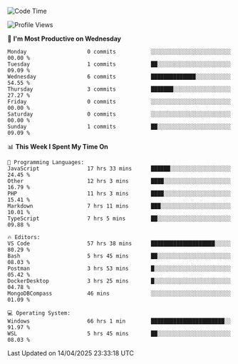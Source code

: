 <!--START_SECTION:waka-->
![Code Time](http://img.shields.io/badge/Code%20Time-4%2C647%20hrs%2052%20mins-blue)

![Profile Views](http://img.shields.io/badge/Profile%20Views-8-blue)

📅 **I'm Most Productive on Wednesday** 

```text
Monday                   0 commits           ░░░░░░░░░░░░░░░░░░░░░░░░░   00.00 % 
Tuesday                  1 commits           ██░░░░░░░░░░░░░░░░░░░░░░░   09.09 % 
Wednesday                6 commits           ██████████████░░░░░░░░░░░   54.55 % 
Thursday                 3 commits           ███████░░░░░░░░░░░░░░░░░░   27.27 % 
Friday                   0 commits           ░░░░░░░░░░░░░░░░░░░░░░░░░   00.00 % 
Saturday                 0 commits           ░░░░░░░░░░░░░░░░░░░░░░░░░   00.00 % 
Sunday                   1 commits           ██░░░░░░░░░░░░░░░░░░░░░░░   09.09 % 
```


📊 **This Week I Spent My Time On** 

```text
💬 Programming Languages: 
JavaScript               17 hrs 33 mins      ██████░░░░░░░░░░░░░░░░░░░   24.45 % 
Other                    12 hrs 3 mins       ████░░░░░░░░░░░░░░░░░░░░░   16.79 % 
PHP                      11 hrs 3 mins       ████░░░░░░░░░░░░░░░░░░░░░   15.41 % 
Markdown                 7 hrs 11 mins       ███░░░░░░░░░░░░░░░░░░░░░░   10.01 % 
TypeScript               7 hrs 5 mins        ██░░░░░░░░░░░░░░░░░░░░░░░   09.88 % 

🔥 Editors: 
VS Code                  57 hrs 38 mins      ████████████████████░░░░░   80.29 % 
Bash                     5 hrs 45 mins       ██░░░░░░░░░░░░░░░░░░░░░░░   08.03 % 
Postman                  3 hrs 53 mins       █░░░░░░░░░░░░░░░░░░░░░░░░   05.42 % 
DockerDesktop            3 hrs 25 mins       █░░░░░░░░░░░░░░░░░░░░░░░░   04.78 % 
MongoDBCompass           46 mins             ░░░░░░░░░░░░░░░░░░░░░░░░░   01.09 % 

💻 Operating System: 
Windows                  66 hrs 1 min        ███████████████████████░░   91.97 % 
WSL                      5 hrs 45 mins       ██░░░░░░░░░░░░░░░░░░░░░░░   08.03 % 
```


 Last Updated on 14/04/2025 23:33:18 UTC
<!--END_SECTION:waka-->
